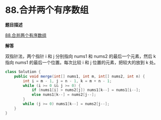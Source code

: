 # 88.合并两个有序数组

**题目描述**

[88.合并两个有序数组](https://leetcode-cn.com/problems/merge-sorted-array/)

**解答**

双指针法，两个指针 i 和 j 分别指向 nums1 和 nums2 的最后一个元素，然后 k 指向 nums1 的最后一个位置。每次比较 i 和 j 位置的元素，把较大的放到 k 处。

```java
class Solution {
    public void merge(int[] nums1, int m, int[] nums2, int n) {
        int i = m - 1, j = n - 1, k = m + n - 1;
        while (i >= 0 && j >= 0) {
            if (nums1[i] > nums2[j]) nums1[k--] = nums1[i--];
            else nums1[k--] = nums2[j--];
        }
        while (j >= 0) nums1[k--] = nums2[j--];
    }
}
```